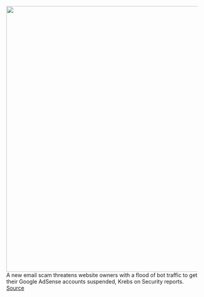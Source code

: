 <img src='https://cdn.vox-cdn.com/thumbor/LdZZR6CHXexUOyF7jDAHC3otAmo=/0x0:2040x1360/1200x800/filters:focal(872x577:1198x903)/cdn.vox-cdn.com/uploads/chorus_image/image/66325417/acastro_180427_1777_0001.0.jpg' width='700px' /><br/>
A new email scam threatens website owners with a flood of bot traffic to get their Google AdSense accounts suspended, Krebs on Security reports.
<a href='https://www.theverge.com/2020/2/17/21140911/email-scheme-google-adsense-bitcoin'> Source <a/>